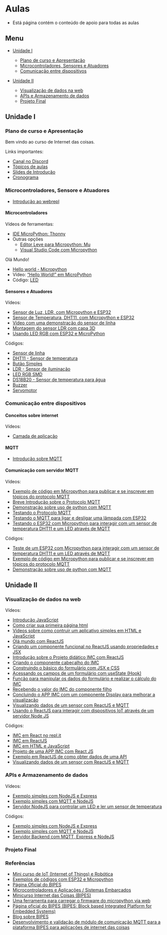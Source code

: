 # Aulas

- Está página contém o conteúdo de apoio para todas as aulas

## Menu

- [Unidade I](#unidade-i)

  - [Plano de curso e Apresentação](#plano-de-curso-e-apresentação)
  - [Microcontroladores, Sensores e Atuadores](#microcontroladores-sensore-e-atuadores)
  - [Comunicação entre dispositivos](#comunicação-entre-dispositivos)

- [Unidade II](#unidade-ii)
  - [Visualização de dados na web](#visualização-de-dados-na-web)
  - [APIs e Armazenamento de dados](#apis-e-armazenamento-de-dados)
  - [Projeto Final](#projeto-final)

## Unidade I

### Plano de curso e Apresentação

Bem vindo ao curso de Internet das coisas.

Links importantes:

- [Canal no Discord](https://discord.gg/RJ5APKNx8P)
- [Tópicos de aulas](https://docs.google.com/document/d/19KbYcNetxjpdqFqxhK_qpo7HSqx6AwnfBoNGG8hMsg4/edit?usp=sharing)
- [Slides de Introdução](https://docs.google.com/presentation/d/1QyYAaFLAY004G1WNVqTnplJRjTS0q3Rh1HbjbHSpxjY/edit?usp=sharing)
- [Cronograma](https://docs.google.com/spreadsheets/d/18Wpd341az0Q2TNs1fzX6YHHIc__GfdYShLSspG--xXk/edit?usp=sharing)

### Microcontroladores, Sensore e Atuadores

- [Introdução ao webrepl](https://github.com/ect-info/IoT/blob/main/geral/webrepl.md)

#### Microcontroladores

Vídeos de ferramentas:

- [IDE MicroPython: Thonny](https://youtu.be/nA7pf668__U)
- Outras opções
  - [Editor Leve para Micropython: Mu](https://youtu.be/D88YAbBBZSc)
  - [Visual Studio Code com Micropython](https://youtu.be/oe6PQYoc-R0)

Olá Mundo!

- [Hello world - Micropython](https://github.com/Natalnet/ModulosDeEstudo/blob/master/IoT/hello_world_micropython.md)
- Vídeo: [“Hello World!” em MicroPython](https://www.youtube.com/watch?v=ylPkBzaZTZY)
- Código: [LED](https://github.com/Natalnet/lib_ura_esp/tree/master/ESP32/Blink)

#### Sensores e Atuadores

Vídeos:

- [Sensor de Luz, LDR, com Micropython e ESP32](https://youtu.be/Xb-_oG65H2I)
- [Sensor de Temperatura, DHT11, com Micropython e ESP32](https://youtu.be/XGheCgyzBLo)
- [Vídeo com uma demonstração do sensor de linha](https://youtu.be/9hUtZqEb3bc)
- [Montagem do sensor LDR com capa 3D](https://youtu.be/V9TXvmXhgG4)
- [Usando LED RGB com ESP32 e MicroPython](https://youtu.be/XGWWPbFPadM)

Códigos:

- [Sensor de linha](https://github.com/Natalnet/lib_ura_esp/tree/master/ESP32/LineSensor)
- [DHT11 - Sensor de temperatura](https://github.com/Natalnet/lib_ura_esp/blob/master/ESP32/DHT11/README.md)
- [Butão Simples](https://github.com/Natalnet/lib_ura_esp/tree/master/ESP32/Button#bot%C3%A3o-simples)
- [LDR - Sensor de iluminação](https://github.com/Natalnet/lib_ura_esp/tree/master/ESP32/LDR)
- [LED RGB SMD](https://github.com/Natalnet/lib_ura_esp/tree/master/ESP32/LEDRGB#led-rgb-smd)
- [DS18B20 - Sensor de temperatura para água](https://github.com/Natalnet/lib_ura_esp/tree/master/ESP32/DS18B20)
- [Buzzer](https://github.com/Natalnet/lib_ura_esp/tree/master/ESP32/Buzzer)
- [Servomotor](https://github.com/Natalnet/lib_ura_esp/tree/master/ESP32/ServoMotor)

### Comunicação entre dispositivos

#### Conceitos sobre internet

Vídeos:

- [Camada de aplicação](https://www.youtube.com/watch?v=SOZ2PwLH3co)

#### MQTT

- [Introdução sobre MQTT](https://github.com/Natalnet/ModulosDeEstudo/blob/master/IoT/mqtt.md)

#### Comunicação com servidor MQTT

Vídeos:

- [Exemplo de código em Micropython para publicar e se inscrever em tópicos do protocolo MQTT](https://youtu.be/F_-J1ruOy34)
- [Breve Introdução sobre o Protocolo MQTT](https://youtu.be/6ub3Xg32PXI)
- [Demonstração sobre uso de python com MQTT](https://youtu.be/-3peWt411_4)
- [Testando o Protocolo MQTT](https://youtu.be/VTWZFRYGOt8)
- [Testando o MQTT para ligar e desligar uma lâmpada com ESP32](https://youtu.be/g_isPJwL6s4)
- [Testando o ESP32 com Micropython para interagir com um sensor de temperatura DHT11 e um LED através de MQTT](https://youtu.be/7CJeDe5nShQ)

Códigos:

- [Teste de um ESP32 com Micropython para interagir com um sensor de temperatura DHT11 e um LED através de MQTT](https://github.com/orivaldosantana/esp32/tree/main/dht11_mqtt)
- [Exemplo de código em Micropython para publicar e se inscrever em tópicos do protocolo MQTT](https://github.com/Natalnet/lib_ura_esp/tree/master/ESP32/MQTTBasicControl)
- [Demonstração sobre uso de python com MQTT](https://github.com/orivaldosantana/estudo_mqtt_python)

## Unidade II

### Visualização de dados na web

Vídeos:

- [Introdução JavaScript](https://www.youtube.com/playlist?list=PLgsETY_DvYq_MIOVjINT0chv6SRx02ChG)
- [Como criar sua primeira página html](https://www.youtube.com/watch?v=KcPszmtF8cI)
- [Vídeos sobre como contruir um aplicativo simples em HTML e JavaScript](https://github.com/orivaldosantana/app_imc)
- [Olá mundo com ReactJS](https://youtu.be/XK4MXiFmOMo)
- [Criando um componente funcional no ReactJS usando propriedades e JSX](https://youtu.be/1r3BXhQ2Pao)
- [Introdução sobre o Projeto didático IMC com ReactJS](https://youtu.be/Oq5jueMGEUI)
- [Criando o componente cabeçalho do IMC](https://youtu.be/FFoncwI3rQw)
- [Construindo o básico do formulário com JSX e CSS](https://youtu.be/lcg9sAKxrlQ)
- [Acessando os campos de um formulário com useState (Hook)](https://youtu.be/BPiWdRVbgKA)
- [Função para manipular os dados do formulário e realizar o cálculo do IMC](https://youtu.be/3szh3QVxM5Q)
- [Recebendo o valor do IMC do componente filho](https://youtu.be/_Q8FMAcD-54)
- [Concluindo o APP IMC com um componente Display para melhorar a visualização](https://youtu.be/gi5CNiqf0Gk)
- [Visualizando dados de um sensor com ReactJS e MQTT](https://youtu.be/zDNX3XIUjBo)
- [Usando o ReactJS para interagir com dispositivos IoT através de um servidor Node JS](https://youtu.be/YME83oqEq3A)

Códigos:

- [IMC em React no repl.it](https://replit.com/@orivaldosantana/imc?v=1)
- [IMC em ReactJS](https://github.com/orivaldosantana/app_imc_react/tree/main)
- [IMC em HTML e JavaScript](https://github.com/orivaldosantana/app_imc/blob/main/index.html)
- [Projeto de uma APP IMC com React JS](https://github.com/orivaldosantana/app_imc_reactjs_hooks/wiki)
- [Exemplo em ReactJS de como obter dados de uma API](https://replit.com/@orivaldosantana/testiotreactjs)
- [Visualizando dados de um sensor com ReactJS e MQTT](https://replit.com/@orivaldosantana/mqttsubreactjs#src/App.jsx)

### APIs e Armazenamento de dados

Vídeos:

- [Exemplo simples com NodeJS e Express](https://youtu.be/nCrg5GUQDug)
- [Exemplo simples com MQTT e NodeJS](https://youtu.be/yX6j9AmUVOA)
- [Servidor NodeJS para controlar um LED e ler um sensor de temperatura](https://youtu.be/ARFefFfHXMs)

Códigos:

- [Exemplo simples com NodeJS e Express](https://replit.com/@orivaldosantana/nodejssimples)
- [Exemplo simples com MQTT e NodeJS](https://replit.com/@orivaldosantana/testenodejsmqtt)
- [Servidor Backend com MQTT, Express e NodeJS](https://replit.com/@orivaldosantana/expressmqtt)

### Projeto Final

### Referências

- [Mini curso de IoT (Internet of Things) e Robótica](https://github.com/Natalnet/ModulosDeEstudo/tree/master/IoT#iot-internet-of-things-e-rob%C3%B3tica)
- [Exemplos de códigos com ESP32 e Micropython](https://github.com/Natalnet/lib_ura_esp/tree/master/ESP32)
- [Página Oficial do BIPES](https://bipes.net.br/wp/)
- [Microcontroladores e Aplicações / Sistemas Embarcados](https://rafaelaroca.wordpress.com/courses/microcontroladores/)
- [Minicurso Internet das Coisas (BIPES)](https://www.youtube.com/watch?v=Uukyi7r1HRY)
- [Uma ferramenta para carregar o firmware do micropython via web](https://github.com/rafaelaroca/Adafruit_WebSerial_ESPTool)
- [Página oficial do BIPES (BIPES: Block based Integrated Platform for Embedded Systems)](https://bipes.net.br/wp/)
- [Blog sobre BIPES](https://rafaelaroca.wordpress.com/?s=bipes)
- [Desenvolvimento e validação de módulo de comunicação MQTT para a plataforma BIPES para aplicações de internet das coisas](https://repositorio.ufscar.br/handle/ufscar/13656)
